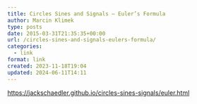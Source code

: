 ```yaml
---
title: Circles Sines and Signals – Euler’s Formula
author: Marcin Klimek
type: posts
date: 2015-03-31T21:35:35+00:00
url: /circles-sines-and-signals-eulers-formula/
categories:
  - link
format: link
created: 2023-11-18T19:04
updated: 2024-06-11T14:11
---
```

<p dir="ltr">
  <a href="https://jackschaedler.github.io/circles-sines-signals/euler.html"><a href="https://jackschaedler.github.io/circles-sines-signals/euler.html" >https://jackschaedler.github.io/circles-sines-signals/euler.html</a></a>
</p>